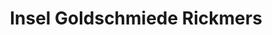 ---
title: "Insel Goldschmiede Rickmers"
url: /wyk-auf-foehr/insel-goldschmiede-rickmers/
shop: Schmuck
---